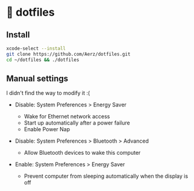 # 🚀 dotfiles

## Install
```sh
xcode-select --install
git clone https://github.com/Aerz/dotfiles.git
cd ~/dotfiles && ./dotfiles
```

## Manual settings
I didn't find the way to modify it :(

- Disable: System Preferences > Energy Saver
  - Wake for Ethernet network access
  - Start up automatically after a power failure
  - Enable Power Nap

- Disable: System Preferences > Bluetooth > Advanced
  - Allow Bluetooth devices to wake this computer

- Enable: System Preferences > Energy Saver
  - Prevent computer from sleeping automatically when the display is off
